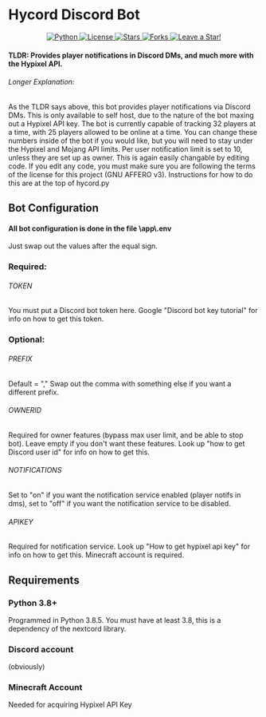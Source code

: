 # Hycord Discord Bot

<p align="center">
  <a href="https://github.com/ProfessorPiggos/HyCord/search?l=Python">
    <img src="https://img.shields.io/badge/language-python-blue?color=ffd343" alt="Python" />
  </a>
  <a href="https://github.com/ProfessorPiggos/HyCord/blob/master/LICENSE">
    <img src="https://img.shields.io/github/license/ProfessorPiggos/HyCord" alt="License" />
  </a>
  <a href="https://github.com/ProfessorPiggos/HyCord/stargazers">
    <img src="https://img.shields.io/github/stars/ProfessorPiggos/HyCord" alt="Stars" />
  </a>
  <a href="https://github.com/ProfessorPiggos/HyCord/network/members">
    <img src="https://img.shields.io/github/forks/ProfessorPiggos/HyCord" alt="Forks" />
  </a>
  <a href="https://github.com/ProfessorPiggos/HyCord/stargazers">
    <img src="https://img.shields.io/static/v1?label=%F0%9F%8C%9F&message=If%20You%20Find%20This%20Useful!&style=style=flat&color=33ff33" alt="Leave a Star!"/>
  </a>
</p>

#### TLDR: Provides player notifications in Discord DMs, and much more with the Hypixel API.

###### Longer Explanation:
As the TLDR says above, this bot provides player notifications via Discord DMs. This is only available to self host, due to the nature of the bot maxing out a Hypixel API key. The bot is currently capable of tracking 32 players at a time, with 25 players allowed to be online at a time. You can change these numbers inside of the bot if you would like, but you will need to stay under the Hypixel and Mojang API limits. Per user notification limit is set to 10, unless they are set up as owner. This is again easily changable by editing code. If you edit any code, you must make sure you are following the terms of the license for this project (GNU AFFERO v3). Instructions for how to do this are at the top of hycord.py

## Bot Configuration
#### All bot configuration is done in the file \app\\.env
Just swap out the values after the equal sign.
### Required:
###### TOKEN
You must put a Discord bot token here. Google "Discord bot key tutorial" for info on how to get this token.
### Optional:
###### PREFIX
Default = ","
Swap out the comma with something else if you want a different prefix.
###### OWNERID
Required for owner features (bypass max user limit, and be able to stop bot). Leave empty if you don't want these features. Look up "how to get Discord user id" for info on how to get this.
###### NOTIFICATIONS
Set to "on" if you want the notification service enabled (player notifs in dms), set to "off" if you want the notification service to be disabled.
###### APIKEY
Required for notification service. Look up "How to get hypixel api key" for info on how to get this. Minecraft account is required.

## Requirements
### Python 3.8+
Programmed in Python 3.8.5. You must have at least 3.8, this is a dependency of the nextcord library.
### Discord account
(obviously)
### Minecraft Account
Needed for acquiring Hypixel API Key